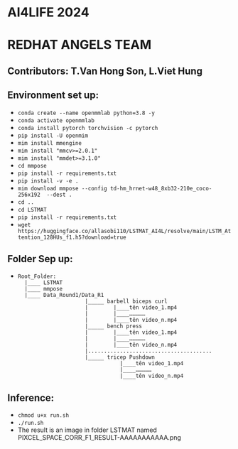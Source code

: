 # AI4LIFE 2024
# REDHAT ANGELS TEAM
## Contributors: T.Van Hong Son, L.Viet Hung
## Environment set up:
* `conda create --name openmmlab python=3.8 -y`
* `conda activate openmmlab`
* `conda install pytorch torchvision -c pytorch`
* `pip install -U openmim`
* `mim install mmengine`
* `mim install "mmcv>=2.0.1"`
* `mim install "mmdet>=3.1.0"`
* `cd mmpose`
* `pip install -r requirements.txt`
* `pip install -v -e .`
* `mim download mmpose --config td-hm_hrnet-w48_8xb32-210e_coco-256x192  --dest .`
* `cd ..`
* `cd LSTMAT`
* `pip install -r requirements.txt`
* `wget https://huggingface.co/allasobi110/LSTMAT_AI4L/resolve/main/LSTM_Attention_128HUs_f1.h5?download=true`
## Folder Sep up:
*     Root_Folder:
    	|____ LSTMAT
     	|____ mmpose
        |____ Data_Round1/Data_R1
                           |_____ barbell biceps curl
                           |		|____tên video_1.mp4
                           |		|____……………
                           |		|____tên video_n.mp4
                           |_____ bench press
                           |		|____tên video_1.mp4
                           |		|____……………
                           |		|____tên video_n.mp4
                           |.......................................
                           |_____ tricep Pushdown
                                      |____tên video_1.mp4
                                      |____……………
                                      |____tên video_n.mp4
## Inference:
* `chmod u+x run.sh`
* `./run.sh`
* The result is an image in folder LSTMAT named PIXCEL_SPACE_CORR_F1_RESULT-AAAAAAAAAAA.png
